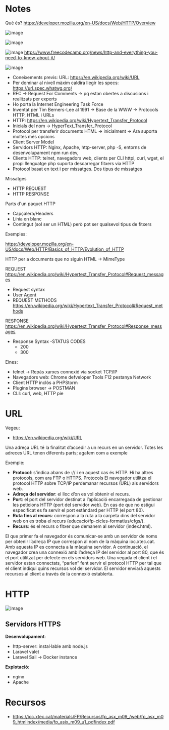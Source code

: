 # Notes

Què és? https://developer.mozilla.org/en-US/docs/Web/HTTP/Overview

![image](https://user-images.githubusercontent.com/4015406/138273490-8bb5868e-9bef-4553-83d9-f28c314b1f7d.png)

![image](https://user-images.githubusercontent.com/4015406/138273564-164a4367-1ead-490b-8f94-be36540271f4.png)

![image](https://user-images.githubusercontent.com/4015406/138273869-6ea67d98-4010-4df8-984e-6e5e366bfb0e.png)
https://www.freecodecamp.org/news/http-and-everything-you-need-to-know-about-it/

![image](https://user-images.githubusercontent.com/4015406/138273302-3341e84f-3365-46c1-8df4-30bd34995a96.png)


- Coneixements previs: URL: https://en.wikipedia.org/wiki/URL
- Per dominar al nivell màxim caldira llegir les specs: https://url.spec.whatwg.org/
- RFC -> Request For Comments -> pq estan obertes a discusions i realitzats per experts
- Ho porta la Internet Engineering Task Force
- Inventat per Tim Berners-Lee al 1991 -> Base de la WWW -> Protocols HTTP, HTML i URLs
- HTTP: https://en.wikipedia.org/wiki/Hypertext_Transfer_Protocol
- Inicials del nom -> HyperText_Transfer_Protocol
- Protocol per transferir documents HTML -> inicialment -> Ara suporta moltes més opcions
- Client Server Model
- Servidors HTTP: Nginx, Apache, http-server, php -S, entorns de desenvolupament npm run dev, 
- Clients HTTP: telnet, navegadors web, clients per CLI httpi, curl, wget, el propi llenguatge php suporta descarregar fitxers via HTTP
- Protocol basat en text i per missatges. Dos tipus de missatges

Missatges
- HTTP REQUEST
- HTTP RESPONSE

Parts d'un paquet HTTP
- Capçalera/Headers
- Línia en blanc
- Contingut (sol ser un HTML) però pot ser qualsevol tipus de fitxers

Exemples:

https://developer.mozilla.org/en-US/docs/Web/HTTP/Basics_of_HTTP/Evolution_of_HTTP

HTTP per a documents que no siguin HTML -> MimeType

REQUEST
https://en.wikipedia.org/wiki/Hypertext_Transfer_Protocol#Request_messages
- Request syntax
- User Agent
- REQUEST METHODS https://en.wikipedia.org/wiki/Hypertext_Transfer_Protocol#Request_methods

RESPONSE
https://en.wikipedia.org/wiki/Hypertext_Transfer_Protocol#Response_messages
- Response Syntax
-STATUS CODES
  - 200
  - 300

Eines:
- telnet -> Repàs xarxes connexió via socket TCP/IP
- Navegadors web: Chrome defveloper Tools F12 pestanya Network
- Client HTTP inclòs a PHPStorm
- Plugins browser -> POSTMAN
- CLI: curl, web, HTTP pie

# URL 

Vegeu:
- https://en.wikipedia.org/wiki/URL

Una adreça URL té la finalitat d’accedir a un recurs en un servidor.
Totes les adreces URL tenen diferents parts; agafem com a exemple

Exemple:

- **Protocol**: s’indica abans de :// i en aquest cas és HTTP. Hi ha altres
protocols, com ara FTP o HTTPS. Protocols El navegador utilitza el protocol
HTTP sobre TCP/IP perdemanar recursos (URL) als servidors web.
- **Adreça del servidor**: el lloc d’on es vol obtenir el recurs.
- **Port**: el port del servidor destinat a l’aplicació encarregada de gestionar les
peticions HTTP (port del servidor web). En cas de que no estigui especificat
es fa servir el port estàndard per HTTP (el port 80).
- **Ruta fins al recurs**: correspon a la ruta a la carpeta dins del servidor web
on es troba el recurs (educacio/fp-cicles-formatius/cfgs/).
- **Recurs**: és el recurs o fitxer que demanem al servidor (index.html).

El que primer fa el navegador és comunicar-se amb un servidor de noms per obtenir l’adreça IP que correspon al nom de la màquina ioc.xtec.cat. Amb aquesta IP es
connecta a la màquina servidor. A continuació, el navegador crea una connexió amb l’adreça IP del servidor al port 80, que és el port utilitzat per defecte en els
servidors web. Una vegada el client i el servidor estan connectats, “parlen” fent servir el protocol HTTP per tal que el client indiqui quins recursos vol del servidor. El servidor enviarà aquests recursos al client a través de la connexió establerta.

# HTTP

![image](https://user-images.githubusercontent.com/4015406/137494778-16c71211-4f3a-4070-bf7e-44236b6aeeb8.png)


## Servidors HTTPS


**Desenvolupament**:
- http-server: instal·lable amb node.js
- Laravel valet
- Laravel Sail -> Docker instance

**Explotació**:
- nginx
- Apache

# Recursos
- https://ioc.xtec.cat/materials/FP/Recursos/fp_asx_m09_/web/fp_asx_m09_htmlindex/media/fp_asix_m09_u1_pdfindex.pdf

